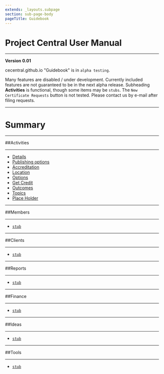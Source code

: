 ```yaml
---
extends: _layouts.subpage
section: sub-page-body
pageTitle: Guidebook
---
```


# Project Central User Manual

---

**Version 0.01**

cecentral.github.io "Guidebook" is in `alpha testing`.

Many features are disabled / under development. Currently included features are not guaranteed to be in the next alpha release.  Subheading **Activities** is functional, though some items may be `stubs`.  The `New Certificate Requests`
button is not tested.  Please contact us by e-mail after filing requests.

---

# Summary

---

##Activities

---

  - [Details](/details)
  - [Publishing options](/publishing-options)
  - [Accreditation](/accreditation)
  - [Location](/location)
  - [Options](/options)
  - [Get Credit](/get-credit)
  - [Outcomes](/outcomes)
  - [Topics](/topics)
  - [Place Holder](/index)
  
---

##Members

---

  - [`stub`](/#)

---

##Clients

---

  - [`stub`](/#)

---

##Reports

---

  - [`stub`](/#)

---

##Finance

---

  - [`stub`](/#)

---

##Ideas

---

  - [`stub`](/#)

---


##Tools

---

  - [`stub`](/#)
